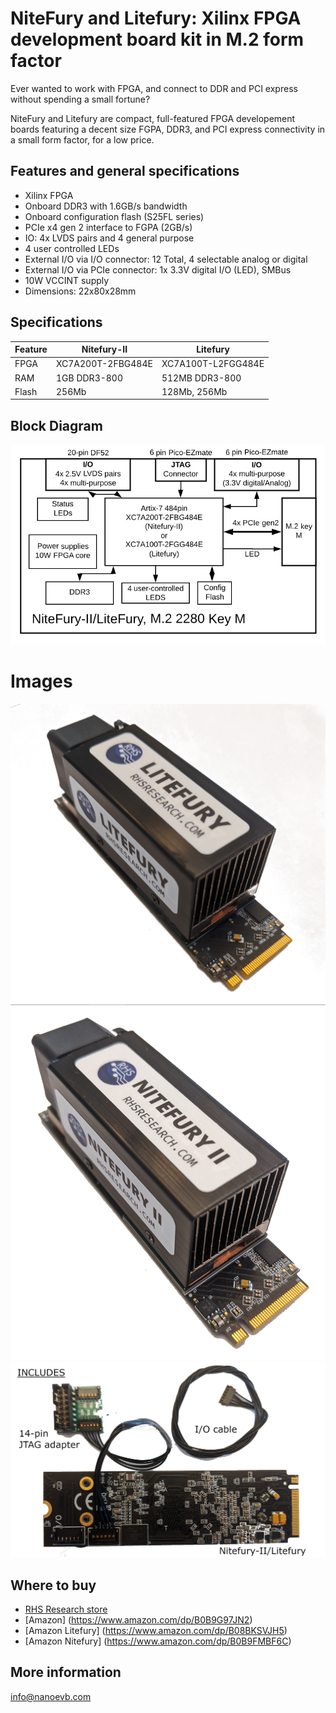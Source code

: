 # NiteFury and Litefury: Xilinx FPGA development board kit in M.2 form factor

Ever wanted to work with FPGA, and connect to DDR and PCI express without spending a small fortune?

NiteFury and Litefury are compact, full-featured FPGA developement boards featuring a decent size FGPA, DDR3, and PCI express connectivity in a small form factor, for a low price.

## Features and general specifications
- Xilinx FPGA
- Onboard DDR3 with 1.6GB/s bandwidth
- Onboard configuration flash (S25FL series)
- PCIe x4 gen 2 interface to FGPA (2GB/s)
- IO: 4x LVDS pairs and 4 general purpose
- 4 user controlled LEDs
- External I/O via I/O connector: 12 Total, 4 selectable analog or digital
- External I/O via PCIe connector: 1x 3.3V digital I/O (LED), SMBus
- 10W VCCINT supply
- Dimensions: 22x80x28mm

## Specifications
| Feature | Nitefury-II | Litefury |
| --- | --- | --- |
| FPGA | XC7A200T-2FBG484E | XC7A100T-L2FGG484E |
| RAM | 1GB DDR3-800 | 512MB DDR3-800 |
| Flash | 256Mb | 128Mb, 256Mb |

## Block Diagram
![block diagram](./images/BD-NF-LFII.PNG)

# Images
![Litefury](./images/lf-hero-cropped.PNG)
![Nitefury](./images/nf-hero-cropped.PNG)
![contents](./images/contents.PNG)

## Where to buy

- [RHS Research store](https://rhsresearch.com)
- [Amazon] (https://www.amazon.com/dp/B0B9G97JN2)
- [Amazon Litefury] (https://www.amazon.com/dp/B08BKSVJH5)
- [Amazon Nitefury] (https://www.amazon.com/dp/B0B9FMBF6C)

## More information

info@nanoevb.com
